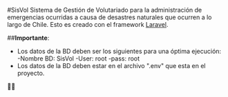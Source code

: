 #SisVol
Sistema de Gestión de Volutariado para la administración de emergencias ocurridas
a causa de desastres naturales que ocurren a lo largo de Chile.
Esto es creado con el framework [Laravel](https://laravel.com/).

##**Importante**:
- Los datos de la BD deben ser los siguientes para una óptima ejecución: <br>
  -Nombre BD: SisVol
  -User: root
  -pass: root
- Los datos de la BD deben estar en el archivo ".env" que esta en el proyecto.


:dragon_face::gun:
